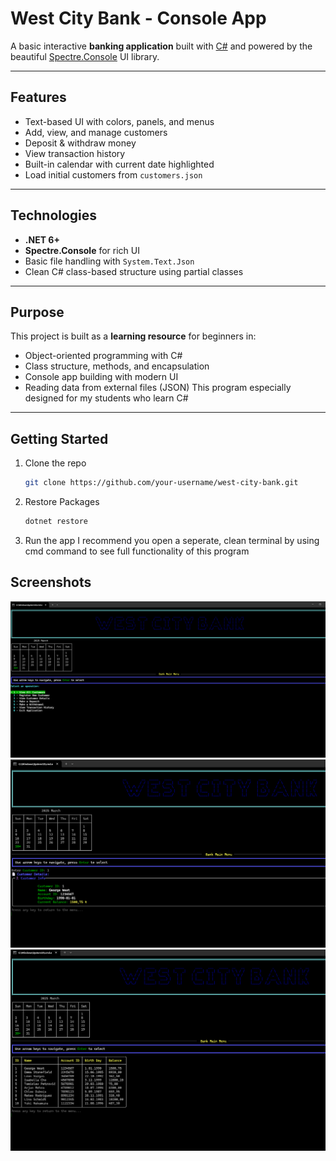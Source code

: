 # West City Bank - Console App

A basic interactive **banking application** built with [C#](https://learn.microsoft.com/en-us/dotnet/csharp/) and powered by the beautiful [Spectre.Console](https://spectreconsole.net/) UI library.

---

## Features

- Text-based UI with colors, panels, and menus
- Add, view, and manage customers
- Deposit & withdraw money
- View transaction history
- Built-in calendar with current date highlighted
- Load initial customers from `customers.json`

---

## Technologies

- **.NET 6+**
- **Spectre.Console** for rich UI
- Basic file handling with `System.Text.Json`
- Clean C# class-based structure using partial classes

---

## Purpose

This project is built as a **learning resource** for beginners in:

- Object-oriented programming with C#
- Class structure, methods, and encapsulation
- Console app building with modern UI
- Reading data from external files (JSON)
  This program especially designed for my students who learn C#

---

## Getting Started

1. Clone the repo

   ```bash
   git clone https://github.com/your-username/west-city-bank.git

   ```

2. Restore Packages
   ```bash
   dotnet restore
   ```
3. Run the app
   I recommend you open a seperate, clean terminal by using cmd command to see full functionality of this program

## Screenshots

![Bank Main ](screenshots/bank1.png)
![Customer Detail ](screenshots/bank2.png)
![All Customers ](screenshots/bank3.png)

